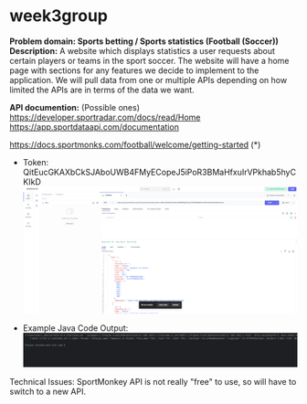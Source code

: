 # week3group

__Problem domain: Sports betting / Sports statistics (Football (Soccer))__
__Description:__
A website which displays statistics a user requests about certain players or teams in the sport soccer.
The website will have a home page with sections for any features we decide to implement to the application.
We will pull data from one or multiple APIs depending on how limited the APIs are in terms of the data we want.

__API documention:__ (Possible ones)
https://developer.sportradar.com/docs/read/Home 
https://app.sportdataapi.com/documentation

https://docs.sportmonks.com/football/welcome/getting-started (*)
- Token: QitEucGKAXbCkSJAboUWB4FMyECopeJ5iPoR3BMaHfxuIrVPkhab5hyCKIkD
![img.png](img.png)

- Example Java Code Output:
![img_1.png](img_1.png)





Technical Issues: SportMonkey API is not really "free" to use, so will have to switch to a new API.
